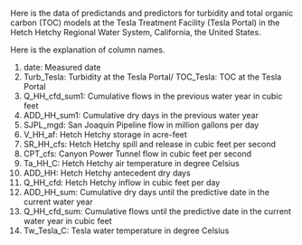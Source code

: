 Here is the data of predictands and predictors for turbidity and total organic carbon (TOC) models at the Tesla Treatment Facility (Tesla Portal) in the Hetch Hetchy Regional Water System, California, the United States. 

Here is the explanation of column names.
1. date: Measured date
2. Turb_Tesla: Turbidity at the Tesla Portal/ TOC_Tesla: TOC at the Tesla Portal
3. Q_HH_cfd_sum1: Cumulative flows in the previous water year in cubic feet
4. ADD_HH_sum1: Cumulative dry days in the previous water year
5. SJPL_mgd: San Joaquin Pipeline flow in million gallons per day
6. V_HH_af: Hetch Hetchy storage in acre-feet 
7. SR_HH_cfs: Hetch Hetchy spill and release in cubic feet per second
8. CPT_cfs: Canyon Power Tunnel flow in cubic feet per second 
9. Ta_HH_C: Hetch Hetchy air temperature in degree Celsius
10. ADD_HH: Hetch Hetchy antecedent dry days
11. Q_HH_cfd: Hetch Hetchy inflow in cubic feet per day
12. ADD_HH_sum: Cumulative dry days until the predictive date in the current water year
13. Q_HH_cfd_sum: Cumulative flows until the predictive date in the current water year in cubic feet 
14. Tw_Tesla_C: Tesla water temperature in degree Celsius
